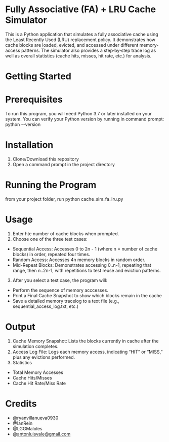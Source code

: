 # Fully Associative (FA) + LRU Cache Simulator
This is a Python application that simulates a fully associative cache using the Least Recently Used (LRU) replacement policy. It demonstrates how cache blocks are loaded, evicted, and accessed under different memory‐access patterns. The simulator also provides a step‐by‐step trace log as well as overall statistics (cache hits, misses, hit rate, etc.) for analysis.

# Getting Started
# Prerequisites 
To run this program, you will need Python 3.7 or later installed on your system.
You can verify your Python version by running in command prompt:
python --version

# Installation
1. Clone/Download this repository
2. Open a command prompt in the project directory

# Running the Program
from your project folder, run python 
cache_sim_fa_lru.py

# Usage
1. Enter hte number of cache blocks when prompted.
2. Choose one of the three test cases:
- Sequential Access: Accesses 0 to 2n - 1 (where n = number of cache blocks) in order, repeated four times.
- Random Access: Accesses 4n memory blocks in random order.
- Mid-Repeat Blocks: Demonstrates accessing 0..n-1, repeating that range, then n..2n-1, with repetitions to test reuse and eviction patterns.
3. After you select a test case, the program will:
- Perform the sequence of memory acccesses.
- Print a Final Cache Snapshot to show which blocks remain in the cache
- Save a detailed memory tracelog to a text file (e.g., sequential_access_log.txt, etc.)

 # Output
 1. Cache Memory Snapshot: Lists the blocks currently in cache after the simulation completes.
 2. Access Log File: Logs each memory access, indicating “HIT” or “MISS,” plus any evictions performed.
 3. Statistics
- Total Memory Accesses
- Cache Hits/Misses
- Cache Hit Rate/Miss Rate

# Credits
- @ryanvillanueva0930
- @IanRein
- @LGGMaloles
- @antonluisvale@gmail.com
